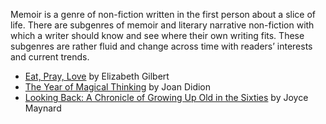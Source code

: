 Memoir is a genre of non-fiction written in the first person about a slice of life. There are subgenres of memoir and literary narrative non-fiction with which a writer should know and see where their own writing fits. These subgenres are rather fluid and change across time with readers’ interests and current trends.- [Eat, Pray, Love](https://www.goodreads.com/book/show/19501.Eat_Pray_Love?ac=1&from_search=true&qid=1vvgJnJ3gW&rank=1) by Elizabeth Gilbert- [The Year of Magical Thinking](https://www.goodreads.com/book/show/7815.The_Year_of_Magical_Thinking?ac=1&from_search=true&qid=Cm30nwPh5r&rank=1) by Joan Didion- [Looking Back: A Chronicle of Growing Up Old in the Sixties](https://www.goodreads.com/book/show/430154.Looking_Back?ac=1&from_search=true&qid=67w6d9A1SW&rank=1) by Joyce Maynard